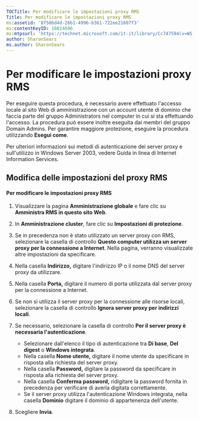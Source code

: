 ```yaml
---
TOCTitle: Per modificare le impostazioni proxy RMS
Title: Per modificare le impostazioni proxy RMS
ms:assetid: '8f50bd4d-26b1-4996-b361-722ee21607f3'
ms:contentKeyID: 18824696
ms:mtpsurl: 'https://technet.microsoft.com/it-it/library/Cc747594(v=WS.10)'
author: SharonSears
ms.author: SharonSears
---
```


Per modificare le impostazioni proxy RMS
========================================

Per eseguire questa procedura, è necessario avere effettuato l'accesso locale al sito Web di amministrazione con un account utente di dominio che faccia parte del gruppo Administrators nel computer in cui si sta effettuando l'accesso. La procedura può essere inoltre eseguita dai membri del gruppo Domain Admins. Per garantire maggiore protezione, eseguire la procedura utilizzando **Esegui come**.

Per ulteriori informazioni sui metodi di autenticazione dei server proxy e sull'utilizzo in Windows Server 2003, vedere Guida in linea di Internet Information Services.

Modifica delle impostazioni del proxy RMS
-----------------------------------------

#### Per modificare le impostazioni proxy RMS

1.  Visualizzare la pagina **Amministrazione globale** e fare clic su **Amministra RMS in questo sito Web**.

2.  In **Amministrazione cluster**, fare clic su **Impostazioni di protezione**.

3.  Se in precedenza non è stato utilizzato un server proxy con RMS, selezionare la casella di controllo **Questo computer utilizza un server proxy per la connessione a Internet**. Nella pagina, verranno visualizzate altre impostazioni da specificare.

4.  Nella casella **Indirizzo,** digitare l'indirizzo IP o il nome DNS del server proxy da utilizzare.

5.  Nella casella **Porta,** digitare il numero di porta utilizzata dal server proxy per la connessione a Internet.

6.  Se non si utilizza il server proxy per la connessione alle risorse locali, selezionare la casella di controllo **Ignora server proxy per indirizzi locali**.

7.  Se necessario, selezionare la casella di controllo **Per il server proxy è necessaria l'autenticazione**.

    -   Selezionare dall'elenco il tipo di autenticazione tra **Di base**, **Del digest** o **Windows integrata**.
    -   Nella casella **Nome utente,** digitare il nome utente da specificare in risposta alla richiesta del server proxy.
    -   Nella casella **Password,** digitare la password da specificare in risposta alla richiesta del server proxy.
    -   Nella casella **Conferma password,** ridigitare la password fornita in precedenza per verificare di averla digitata correttamente.
    -   Se il server proxy utilizza l'autenticazione Windows integrata, nella casella **Dominio** digitare il dominio di appartenenza dell'utente.

8.  Scegliere **Invia**.
